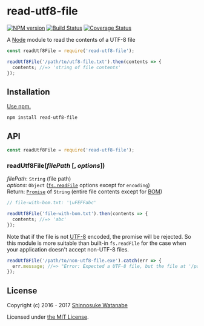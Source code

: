 # read-utf8-file

[![NPM version](https://img.shields.io/npm/v/read-utf8-file.svg)](https://www.npmjs.com/package/read-utf8-file)
[![Build Status](https://travis-ci.org/shinnn/read-utf8-file.svg?branch=master)](https://travis-ci.org/shinnn/read-utf8-file)
[![Coverage Status](https://img.shields.io/coveralls/shinnn/read-utf8-file.svg)](https://coveralls.io/github/shinnn/read-utf8-file?branch=master)

A [Node](https://nodejs.org/) module to read the contents of a UTF-8 file

```javascript
const readUtf8File = require('read-utf8-file');

readUtf8File('/path/to/utf8-file.txt').then(contents => {
  contents; //=> 'string of file contents'
});
```

## Installation

[Use npm.](https://docs.npmjs.com/cli/install)

```
npm install read-utf8-file
```

## API

```javascript
const readUtf8File = require('read-utf8-file');
```

### readUtf8File(*filePath* [, *options*])

*filePath*: `String` (file path)  
*options*: `Object` ([`fs.readFile`](https://nodejs.org/api/fs.html#fs_fs_readfile_file_options_callback) options except for `encoding`)  
Return: [`Promise`](https://promisesaplus.com/) of `String` (entire file contents except for [BOM](http://unicode.org/faq/utf_bom.html))

```javascript
// file-with-bom.txt: '\uFEFFabc'

readUtf8File('file-with-bom.txt').then(contents => {
  contents; //=> 'abc'
});
```

Note that if the file is not [UTF-8](https://tools.ietf.org/html/rfc3629) encoded, the promise will be rejected. So this module is more suitable than built-in `fs.readFile` for the case when your application doesn't accept non-UTF-8 files.

```javascript
readUtf8File('/path/to/non-utf8-file.exe').catch(err => {
  err.message; //=> "Error: Expected a UTF-8 file, but the file at '/path/to/non-utf8-file.exe' is not UTF-8 encoded."
});
```

## License

Copyright (c) 2016 - 2017 [Shinnosuke Watanabe](https://github.com/shinnn)

Licensed under [the MIT License](./LICENSE).
